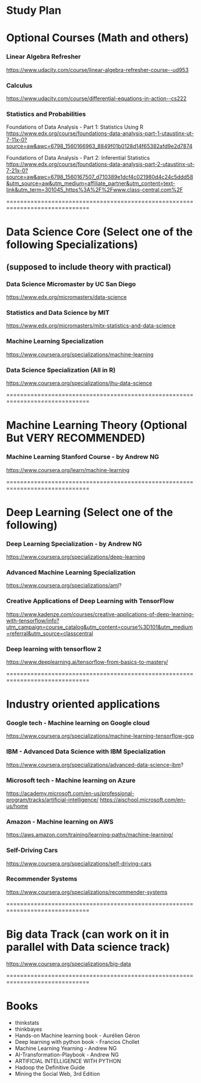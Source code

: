# Study Plan

# Optional Courses (Math and others)
### Linear Algebra Refresher
https://www.udacity.com/course/linear-algebra-refresher-course--ud953

### Calculus</br>
https://www.udacity.com/course/differential-equations-in-action--cs222

### Statistics and Probabilities
Foundations of Data Analysis - Part 1: Statistics Using R </br>
https://www.edx.org/course/foundations-data-analysis-part-1-utaustinx-ut-7-11x-0?source=aw&awc=6798_1560166963_8849f01b0128d14f65382afd9e2d7874

Foundations of Data Analysis - Part 2: Inferential Statistics </br>
https://www.edx.org/course/foundations-data-analysis-part-2-utaustinx-ut-7-21x-0?source=aw&awc=6798_1560167507_d710389e1dcf4c021980d4c24c5ddd58&utm_source=aw&utm_medium=affiliate_partner&utm_content=text-link&utm_term=301045_https%3A%2F%2Fwww.class-central.com%2F

==============================================================================

# Data Science Core (Select one of the following Specializations) 
## (supposed to include theory with practical)

### Data Science Micromaster by UC San Diego
https://www.edx.org/micromasters/data-science

### Statistics and Data Science by MIT
https://www.edx.org/micromasters/mitx-statistics-and-data-science

### Machine Learning Specialization
https://www.coursera.org/specializations/machine-learning

### Data Science Specialization (All in R)
https://www.coursera.org/specializations/jhu-data-science

==============================================================================

# Machine Learning Theory (Optional But VERY RECOMMENDED)
### Machine Learning Stanford Course - by Andrew NG
https://www.coursera.org/learn/machine-learning

==============================================================================

# Deep Learning (Select one of the following)
### Deep Learning Specialization - by Andrew NG
https://www.coursera.org/specializations/deep-learning

### Advanced Machine Learning Specialization
https://www.coursera.org/specializations/aml?

### Creative Applications of Deep Learning with TensorFlow
https://www.kadenze.com/courses/creative-applications-of-deep-learning-with-tensorflow/info?utm_campaign=course_catalog&utm_content=course%3D101&utm_medium=referral&utm_source=classcentral

### Deep learning with tensorflow 2
https://www.deeplearning.ai/tensorflow-from-basics-to-mastery/

==============================================================================

# Industry oriented applications
### Google tech - Machine learning on Google cloud
https://www.coursera.org/specializations/machine-learning-tensorflow-gcp

### IBM - Advanced Data Science with IBM Specialization
https://www.coursera.org/specializations/advanced-data-science-ibm?

### Microsoft tech - Machine learning on Azure
https://academy.microsoft.com/en-us/professional-program/tracks/artificial-intelligence/
https://aischool.microsoft.com/en-us/home

### Amazon - Machine learning on AWS
https://aws.amazon.com/training/learning-paths/machine-learning/

### Self-Driving Cars
https://www.coursera.org/specializations/self-driving-cars

### Recommender Systems
https://www.coursera.org/specializations/recommender-systems

==============================================================================

# Big data Track (can work on it in parallel with Data science track)
https://www.coursera.org/specializations/big-data

==============================================================================

# Books
- thinkstats	
- thinkbayes	
- Hands-on Machine learning book - Aurélien Géron
- Deep learning with python book	- Francios Chollet
- Machine Learning Yearning	- Andrew NG
- AI-Transformation-Playbook	- Andrew NG
- ARTIFICIAL INTELLIGENCE WITH PYTHON	
- Hadoop the Definitive Guide	
- Mining the Social Web, 3rd Edition
